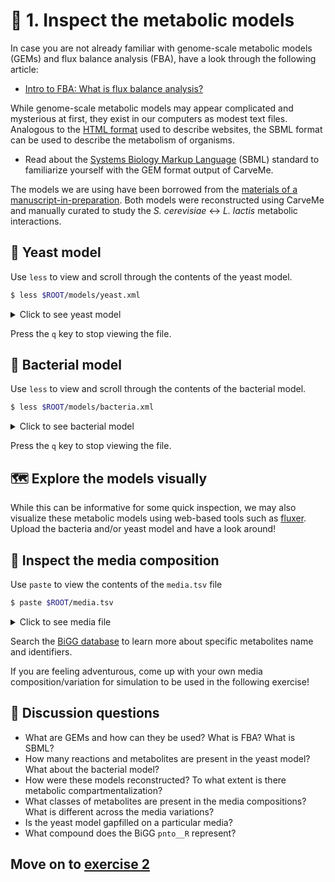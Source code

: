 # 🔎 1. Inspect the metabolic models

In case you are not already familiar with genome-scale metabolic models (GEMs) and flux balance analysis (FBA), have a look through the following article:

* [Intro to FBA: What is flux balance analysis?](https://www.nature.com/articles/nbt.1614)

While genome-scale metabolic models may appear complicated and mysterious at first, they exist in our computers as modest text files. Analogous to the [HTML format](https://en.wikipedia.org/wiki/HTML) used to describe websites, the SBML format can be used to describe the metabolism of organisms.

* Read about the [Systems Biology Markup Language](https://sbml.org/) (SBML) standard to familiarize yourself with the GEM format output of CarveMe. 

The models we are using have been borrowed from the [materials of a manuscript-in-preparation](https://github.com/ChMaga/13C-proteomics). Both models were reconstructed using CarveMe and manually curated to study the *S. cerevisiae* <-> *L. lactis* metabolic interactions.

## 🍺 Yeast model

Use `less` to view and scroll through the contents of the yeast model.

```bash
$ less $ROOT/models/yeast.xml
```
<details>
    <summary>Click to see yeast model</summary>
  
```bash
<?xml version="1.0" encoding="UTF-8"?>
<sbml xmlns="http://www.sbml.org/sbml/level3/version1/core" level="3" version="1">
  <model id="yeast_LB">
    <listOfCompartments>
      <compartment id="C_c" name="cytosol" size="1" constant="true"/>
      <compartment id="C_p" name="periplasm" size="1" constant="true"/>
      <compartment id="C_e" name="extracellular space" size="1" constant="true"/>
    </listOfCompartments>
    <listOfSpecies>
      <species id="M_10fthf_c" name="10-Formyltetrahydrofolate" compartment="C_c" hasOnlySubstanceUnits="true">
        <notes>
          <html xmlns="http://www.w3.org/1999/xhtml">
            <p>FORMULA: C20H21N7O7</p>
            <p>BioCyc: META:10-FORMYL-THF</p>
            <p>SEED Compound: cpd00201</p>
            <p>UniPathway Compound: UPC00234</p>
            <p>KEGG Compound: C00234</p>
            <p>BioPath Molecule: 10-Formyl-5,6,7,8-tetrahydrofolate</p>
            <p>MetaNetX (MNX) Chemical: MNXM237</p>
            <p>Reactome: 419151;5389850</p>
            <p>Human Metabolome Database: HMDB00972</p>
          </html>
        </notes>
      </species>
      <species id="M_adp_c" name="ADP" compartment="C_c" hasOnlySubstanceUnits="true">
        <notes>
          <html xmlns="http://www.w3.org/1999/xhtml">
            <p>FORMULA: C10H12N5O10P2</p>
            <p>BioCyc: META:ADP;META:ADP-GROUP</p>
            <p>SEED Compound: cpd00008</p>
            <p>UniPathway Compound: UPC00008</p>
            <p>KEGG Compound: C00008;G11113</p>
            <p>BioPath Molecule: Adenosine-5-prime-diphosphate</p>
            <p>MetaNetX (MNX) Chemical: MNXM7</p>
            <p>Reactome: 113581;113582;114565;211606;29370;5632457</p>
            <p>Human Metabolome Database: HMDB01341</p>
          </html>
        </notes>
      </species>
      <species id="M_atp_c" name="ATP" compartment="C_c" hasOnlySubstanceUnits="true">
        <notes>
          <html xmlns="http://www.w3.org/1999/xhtml">
            <p>FORMULA: C10H12N5O13P3</p>
            <p>BioCyc: META:ATP</p>
            <p>SEED Compound: cpd00002</p>
            <p>UniPathway Compound: UPC00002</p>
            <p>KEGG Compound: C00002;D08646</p>
            <p>BioPath Molecule: Adenosine-5-prime-triphosphate</p>
            <p>MetaNetX (MNX) Chemical: MNXM3</p>
            <p>Reactome: 211579;389573</p>
            <p>Human Metabolome Database: HMDB00538</p>
          </html>
        </notes>
      </species>
...
```
      
 </details>

Press the `q` key to stop viewing the file.

## 🦠 Bacterial model
    
Use `less` to view and scroll through the contents of the bacterial model.

```bash
$ less $ROOT/models/bacteria.xml
```
<details>
    <summary>Click to see bacterial model</summary>
    
```bash
<?xml version="1.0" encoding="UTF-8"?>
<sbml xmlns="http://www.sbml.org/sbml/level3/version1/core" level="3" version="1">
  <model id="cremoris_ref2">
    <listOfCompartments>
      <compartment id="C_c" name="cytosol" size="1" constant="true"/>
      <compartment id="C_p" name="periplasm" size="1" constant="true"/>
      <compartment id="C_e" name="extracellular space" size="1" constant="true"/>
    </listOfCompartments>
    <listOfSpecies>
      <species id="M_10fthf_c" name="10-Formyltetrahydrofolate" compartment="C_c" hasOnlySubstanceUnits="true">
        <notes>
          <html xmlns="http://www.w3.org/1999/xhtml">
            <p>FORMULA: C20H21N7O7</p>
            <p>BioCyc: META:10-FORMYL-THF</p>
            <p>SEED Compound: cpd00201</p>
            <p>UniPathway Compound: UPC00234</p>
            <p>KEGG Compound: C00234</p>
            <p>BioPath Molecule: 10-Formyl-5,6,7,8-tetrahydrofolate</p>
            <p>MetaNetX (MNX) Chemical: MNXM237</p>
            <p>Reactome: 419151;5389850</p>
            <p>Human Metabolome Database: HMDB00972</p>
          </html>
        </notes>
      </species>
      <species id="M_adp_c" name="ADP" compartment="C_c" hasOnlySubstanceUnits="true">
        <notes>
          <html xmlns="http://www.w3.org/1999/xhtml">
            <p>FORMULA: C10H12N5O10P2</p>
            <p>BioCyc: META:ADP;META:ADP-GROUP</p>
            <p>SEED Compound: cpd00008</p>
            <p>UniPathway Compound: UPC00008</p>
            <p>KEGG Compound: C00008;G11113</p>
            <p>BioPath Molecule: Adenosine-5-prime-diphosphate</p>
            <p>MetaNetX (MNX) Chemical: MNXM7</p>
            <p>Reactome: 113581;113582;114565;211606;29370;5632457</p>
            <p>Human Metabolome Database: HMDB01341</p>
          </html>
        </notes>
      </species>
      <species id="M_atp_c" name="ATP" compartment="C_c" hasOnlySubstanceUnits="true">
        <notes>
          <html xmlns="http://www.w3.org/1999/xhtml">
            <p>FORMULA: C10H12N5O13P3</p>
            <p>BioCyc: META:ATP</p>
            <p>SEED Compound: cpd00002</p>
            <p>UniPathway Compound: UPC00002</p>
            <p>KEGG Compound: C00002;D08646</p>
            <p>BioPath Molecule: Adenosine-5-prime-triphosphate</p>
            <p>MetaNetX (MNX) Chemical: MNXM3</p>
            <p>Reactome: 211579;389573</p>
            <p>Human Metabolome Database: HMDB00538</p>
          </html>
        </notes>
      </species>
...
```
      
</details>


Press the `q` key to stop viewing the file.

## 🗺️ Explore the models visually

While this can be informative for some quick inspection, we may also visualize these metabolic models using web-based tools such as [fluxer](https://fluxer.umbc.edu/). Upload the bacteria and/or yeast model and have a look around!

## 🥫 Inspect the media composition

Use `paste` to view the contents of the `media.tsv` file

```bash
$ paste $ROOT/media.tsv
```
<details>
    <summary>Click to see media file</summary>
  
https://github.com/franciscozorrilla/EMBOMicroCom/blob/3971c20ebac08381a8667868cc52ddbccb4fc077/media.tsv#L1-L172    
    
</details>


Search the [BiGG database](http://bigg.ucsd.edu/) to learn more about specific metabolites name and identifiers.

If you are feeling adventurous, come up with your own media composition/variation for simulation to be used in the following exercise! 

## 💎 Discussion questions

* What are GEMs and how can they be used? What is FBA? What is SBML?
* How many reactions and metabolites are present in the yeast model? What about the bacterial model?
* How were these models reconstructed? To what extent is there metabolic compartmentalization?
* What classes of metabolites are present in the media compositions? What is different across the media variations?
* Is the yeast model gapfilled on a particular media?
* What compound does the BiGG `pnto__R` represent?

## Move on to [exercise 2](https://github.com/franciscozorrilla/EMBOMicroCom/blob/main/exercises/exercise_2.md)
